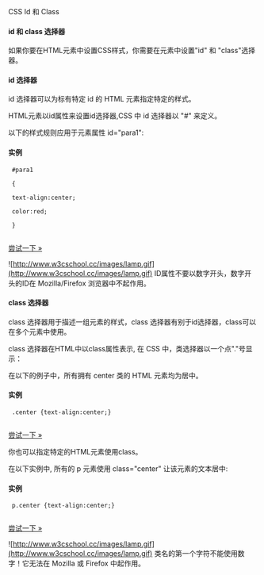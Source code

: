  CSS Id 和 Class  

#### id 和 class 选择器

 如果你要在HTML元素中设置CSS样式，你需要在元素中设置"id" 和 "class"选择器。

 

#### id 选择器

 id 选择器可以为标有特定 id 的 HTML 元素指定特定的样式。

 HTML元素以id属性来设置id选择器,CSS 中 id 选择器以 "#" 来定义。

 以下的样式规则应用于元素属性 id="para1":

  
#### 实例

 
```
 #para1

 {

 text-align:center;

 color:red;

 } 


```
 

[尝试一下 »](http://www.w3cschool.cc/try/try.php?filename=trycss_syntax_id) 

 ![http://www.w3cschool.cc/images/lamp.gif](http://www.w3cschool.cc/images/lamp.gif) ID属性不要以数字开头，数字开头的ID在 Mozilla/Firefox 浏览器中不起作用。

 

#### class 选择器

 class 选择器用于描述一组元素的样式，class 选择器有别于id选择器，class可以在多个元素中使用。 

 class 选择器在HTML中以class属性表示, 在 CSS 中，类选择器以一个点"."号显示：

 在以下的例子中，所有拥有 center 类的 HTML 元素均为居中。

  
#### 实例

 
```
 .center {text-align:center;} 


```
 

[尝试一下 »](http://www.w3cschool.cc/try/try.php?filename=trycss_syntax_class) 

 你也可以指定特定的HTML元素使用class。

 在以下实例中, 所有的 p 元素使用 class="center" 让该元素的文本居中:

  
#### 实例

 
```
 p.center {text-align:center;} 


```
 

[尝试一下 »](http://www.w3cschool.cc/try/try.php?filename=trycss_syntax_element_class) 

 ![http://www.w3cschool.cc/images/lamp.gif](http://www.w3cschool.cc/images/lamp.gif) 类名的第一个字符不能使用数字！它无法在 Mozilla 或 Firefox 中起作用。

 

